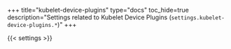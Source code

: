 +++
title="kubelet-device-plugins"
type="docs"
toc_hide=true
description="Settings related to Kubelet Device Plugins (`settings.kubelet-device-plugins.*`)"
+++

{{< settings >}}
